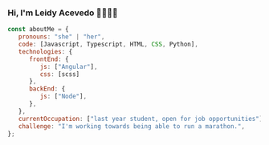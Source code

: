 ### Hi, I'm Leidy Acevedo 👋🙌👩‍💻

```javascript
const aboutMe = {
   pronouns: "she" | "her",
   code: [Javascript, Typescript, HTML, CSS, Python],
   technologies: {
      frontEnd: {
         js: ["Angular"],
         css: [scss]
      },
      backEnd: {         
         js: ["Node"],
      },      
   },
   currentOccupation: ["last year student, open for job opportunities"],
   challenge: "I'm working towards being able to run a marathon.",
};
```

<!--
**leidyaJ/leidyAJ** is a ✨ _special_ ✨ repository because its `README.md` (this file) appears on your GitHub profile.

Here are some ideas to get you started:

- 🔭 I’m currently working on ...
- 🌱 I’m currently learning ...
- 👯 I’m looking to collaborate on ...
- 🤔 I’m looking for help with ...
- 💬 Ask me about ...
- 📫 How to reach me: ...
- 😄 Pronouns: ...
- ⚡ Fun fact: ...
-->

